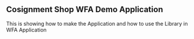 
## Cosignment Shop WFA Demo Application
This is showing how to make the Application and how to use the Library in WFA Application

